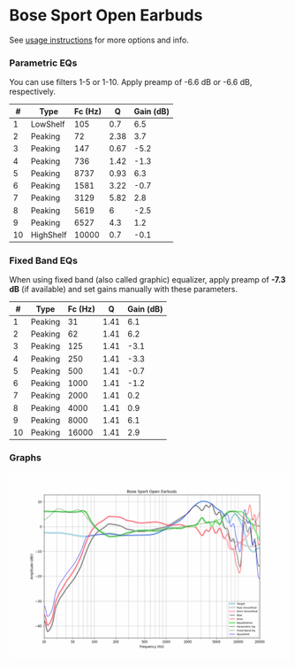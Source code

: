 # Bose Sport Open Earbuds
See [usage instructions](https://github.com/jaakkopasanen/AutoEq#usage) for more options and info.

### Parametric EQs
You can use filters 1-5 or 1-10. Apply preamp of -6.6 dB or -6.6 dB, respectively.

|   # | Type      |   Fc (Hz) |    Q |   Gain (dB) |
|-----|-----------|-----------|------|-------------|
|   1 | LowShelf  |       105 | 0.7  |         6.5 |
|   2 | Peaking   |        72 | 2.38 |         3.7 |
|   3 | Peaking   |       147 | 0.67 |        -5.2 |
|   4 | Peaking   |       736 | 1.42 |        -1.3 |
|   5 | Peaking   |      8737 | 0.93 |         6.3 |
|   6 | Peaking   |      1581 | 3.22 |        -0.7 |
|   7 | Peaking   |      3129 | 5.82 |         2.8 |
|   8 | Peaking   |      5619 | 6    |        -2.5 |
|   9 | Peaking   |      6527 | 4.3  |         1.2 |
|  10 | HighShelf |     10000 | 0.7  |        -0.1 |

### Fixed Band EQs
When using fixed band (also called graphic) equalizer, apply preamp of **-7.3 dB** (if available) and set gains manually with these parameters.

|   # | Type    |   Fc (Hz) |    Q |   Gain (dB) |
|-----|---------|-----------|------|-------------|
|   1 | Peaking |        31 | 1.41 |         6.1 |
|   2 | Peaking |        62 | 1.41 |         6.2 |
|   3 | Peaking |       125 | 1.41 |        -3.1 |
|   4 | Peaking |       250 | 1.41 |        -3.3 |
|   5 | Peaking |       500 | 1.41 |        -0.7 |
|   6 | Peaking |      1000 | 1.41 |        -1.2 |
|   7 | Peaking |      2000 | 1.41 |         0.2 |
|   8 | Peaking |      4000 | 1.41 |         0.9 |
|   9 | Peaking |      8000 | 1.41 |         6.1 |
|  10 | Peaking |     16000 | 1.41 |         2.9 |

### Graphs
![](./Bose%20Sport%20Open%20Earbuds.png)
